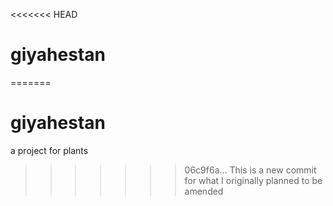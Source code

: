 <<<<<<< HEAD
# giyahestan
=======
# giyahestan

a project for plants
>>>>>>> 06c9f6a... This is a new commit for what I originally planned to be amended
